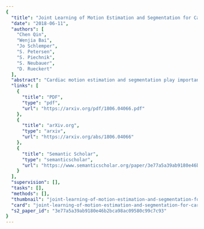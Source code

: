 ```yaml
---
{
  "title": "Joint Learning of Motion Estimation and Segmentation for Cardiac MR Image Sequences",
  "date": "2018-06-11",
  "authors": [
    "Chen Qin",
    "Wenjia Bai",
    "Jo Schlemper",
    "S. Petersen",
    "S. Piechnik",
    "S. Neubauer",
    "D. Rueckert"
  ],
  "abstract": "Cardiac motion estimation and segmentation play important roles in quantitatively assessing cardiac function and diagnosing cardiovascular diseases. In this paper, we propose a novel deep learning method for joint estimation of motion and segmentation from cardiac MR image sequences. The proposed network consists of two branches: a cardiac motion estimation branch which is built on a novel unsupervised Siamese style recurrent spatial transformer network, and a cardiac segmentation branch that is based on a fully convolutional network. In particular, a joint multi-scale feature encoder is learned by optimizing the segmentation branch and the motion estimation branch simultaneously. This enables the weakly-supervised segmentation by taking advantage of features that are unsupervisedly learned in the motion estimation branch from a large amount of unannotated data. Experimental results using cardiac MlRI images from 220 subjects show that the joint learning of both tasks is complementary and the proposed models outperform the competing methods significantly in terms of accuracy and speed.",
  "links": [
    {
      "title": "PDF",
      "type": "pdf",
      "url": "https://arxiv.org/pdf/1806.04066.pdf"
    },
    {
      "title": "arXiv.org",
      "type": "arxiv",
      "url": "https://arxiv.org/abs/1806.04066"
    },
    {
      "title": "Semantic Scholar",
      "type": "semanticscholar",
      "url": "https://www.semanticscholar.org/paper/3e77a5a39ab9180e46b2bca98ac09580c99c7c93"
    }
  ],
  "supervision": [],
  "tasks": [],
  "methods": [],
  "thumbnail": "joint-learning-of-motion-estimation-and-segmentation-for-cardiac-mr-image-sequences-thumb.jpg",
  "card": "joint-learning-of-motion-estimation-and-segmentation-for-cardiac-mr-image-sequences-card.jpg",
  "s2_paper_id": "3e77a5a39ab9180e46b2bca98ac09580c99c7c93"
}
---
```


